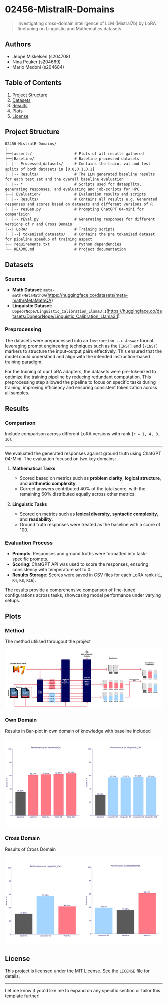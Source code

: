 # **02456-MistralR-Domains**  
> Investigating cross-domain intelligence of LLM (Mistral7b) by LoRA finetuning on Linguistic and Mathematics datasets

## **Authors**
- Jeppe Mikkelsen (s204708)
- Nina Peuker (s204669)
- Mario Medoni (s204684)


## **Table of Contents**   
1. [Project Structure](#project-structure)  
2. [Datasets](#datasets)  
3. [Results](#results)
4. [Plots](#plots) 
5.  [License](#license)  

## **Project Structure**  
```
02456-MistralR-Domains/  
|
├──|asserts/                   # Plots of all results gathered  
├──|Baseline/                  # Baseline processed datasets  
|  |-- Processed_datasets/     # Contains the train, val and test splits of both datasets in [0.8,0.1,0.1]
|  |-- Results/                # The LLM generated baseline results for each test set and the overall baseline evaluation
|  |-- *                       # Scripts used for datasplits, generating responses, and evaluating and job-scripts for HPC
├──| Evaluation/               # Evaluation results and scripts  
|  |-- Results/                # Contains all results e.g. Generated responses and scores based on datasets and different versions of R 
|  |-- resGen.py               # Prompting ChatGPT 04-mini for comparision
|  |-- rEval.py                # Generating responses for different versions of r and Cross Domain
|--| LoRA/                     # Training scripts
|  |--| tokenized_datasets/    # Contains the pre tokenized dataset for pipeline speedup of training aspect
├── requirements.txt           # Python dependencies
└── README.md                  # Project documentation  
```  

## **Datasets**  
### Sources  
- **Math Dataset**: `meta-math/MetaMathQA`(https://huggingface.co/datasets/meta-math/MetaMathQA)
- **Linguistic Dataset**: `DopeorNope/Linguistic_Calibration_Llama3.1`(https://huggingface.co/datasets/DopeorNope/Linguistic_Calibration_Llama3.1)

### Preprocessing  

The datasets were preprocessed into an `Instruction --> Answer` format, leveraging prompt engineering techniques such as the `[INST]` and `[/INST]` markers to structure the input-output pairs effectively. This ensured that the model could understand and align with the intended instruction-based training paradigm.  

For the training of our LoRA adapters, the datasets were pre-tokenized to optimize the training pipeline by reducing redundant computation. This preprocessing step allowed the pipeline to focus on specific tasks during training, improving efficiency and ensuring consistent tokenization across all samples.  

## **Results**  
### Comparison  
Include comparison across different LoRA versions with rank (`r = 1, 4, 8, 16`).

---
We evaluated the generated responses against ground truth using ChatGPT 04-Mini. The evaluation focused on two key domains:  

1. **Mathematical Tasks**  
   - Scored based on metrics such as **problem clarity**, **logical structure**, and **arithmetic complexity**.  
   - Correct answers contributed 40% of the total score, with the remaining 60% distributed equally across other metrics.  

2. **Linguistic Tasks**  
   - Scored on metrics such as **lexical diversity**, **syntactic complexity**, and **readability**.  
   - Ground truth responses were treated as the baseline with a score of 100.

### **Evaluation Process**  
- **Prompts**: Responses and ground truths were formatted into task-specific prompts.  
- **Scoring**: ChatGPT API was used to score the responses, ensuring consistency with temperature set to 0.  
- **Results Storage**: Scores were saved in CSV files for each LoRA rank (`R1`, `R4`, `R8`, `R16`).  

The results provide a comprehensive comparison of fine-tuned configurations across tasks, showcasing model performance under varying setups.


## **Plots**

### Method
The method utilised througout the project

![Method](/assets/Method.png)


### Own Domain
Results in Bar-plot in own domain of knowledge with baseline included

![Own Domain](/assets/Own_Domain.png)

### Cross Domain
Results of Cross Domain

![Cross Domain](/assets/Cross_Domain.png)



## **License**  
This project is licensed under the MIT License. See the `LICENSE` file for details.  

---  

Let me know if you'd like me to expand on any specific section or tailor this template further!